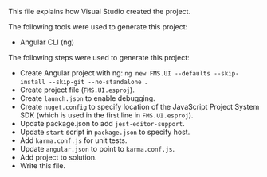 This file explains how Visual Studio created the project.

The following tools were used to generate this project:
- Angular CLI (ng)

The following steps were used to generate this project:
- Create Angular project with ng: `ng new FMS.UI --defaults --skip-install --skip-git --no-standalone `.
- Create project file (`FMS.UI.esproj`).
- Create `launch.json` to enable debugging.
- Create `nuget.config` to specify location of the JavaScript Project System SDK (which is used in the first line in `FMS.UI.esproj`).
- Update package.json to add `jest-editor-support`.
- Update `start` script in `package.json` to specify host.
- Add `karma.conf.js` for unit tests.
- Update `angular.json` to point to `karma.conf.js`.
- Add project to solution.
- Write this file.
